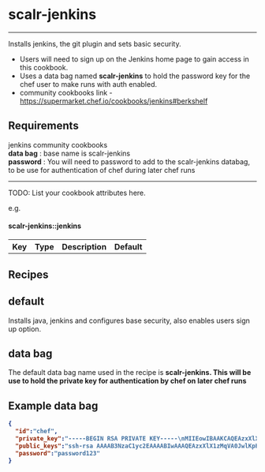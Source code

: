 # scalr-jenkins

------------
Installs jenkins, the git plugin and sets basic security.  
- Users will need to sign up on the Jenkins home page to gain access in this cookbook.
- Uses a data bag named <b>scalr-jenkins</b> to hold the password key for the chef user to make runs with auth enabled.
- community cookbooks link - https://supermarket.chef.io/cookbooks/jenkins#berkshelf


Requirements
------------
jenkins community cookbooks
<br><b>data bag</b> : base name is scalr-jenkins
<br><b>password</b> : You will need to password to add to the scalr-jenkins databag, to be use for authentication of chef during later chef runs<br>

----------
TODO: List your cookbook attributes here.

e.g.
#### scalr-jenkins::jenkins
<table>
  <tr>
    <th>Key</th>
    <th>Type</th>
    <th>Description</th>
    <th>Default</th>
  </tr>
  <tr>
  </tr>
</table>

Recipes
-------

default
-------
Installs java, jenkins and configures base security, also enables users sign up option.

data bag
-------
The default data bag name used in the recipe is <b>scalr-jenkins<b>.  This will be use to hold the private key for authentication by chef on later chef runs

Example data bag
----------------

```json
{
  "id":"chef",
  "private_key":"-----BEGIN RSA PRIVATE KEY-----\nMIIEowIBAAKCAQEAzxXlX1zMqVA0JwlKpHC8XgXuKL5M718jSMyJC9jACmnzKnfM\-----END RSA PRIVATE KEY-----",
  "public_keys":"ssh-rsa AAAAB3NzaC1yc2EAAAABIwAAAQEAzxXlX1zMqVA0JwlKpHC8XgXuKL5M7",
  "password":"password123"
}
```
